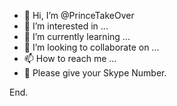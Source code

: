 - 👋 Hi, I’m @PrinceTakeOver
- 👀 I’m interested in ...
- 🌱 I’m currently learning ...
- 💞️ I’m looking to collaborate on ...
- 📫 How to reach me ...
- 💞️ Please give your Skype Number.
<!---
PrinceTakeOver/PrinceTakeOver is a ✨ special ✨ repository because its `README.md` (this file) appears on your GitHub profile.
You can click the Preview link to take a look at your changes.
--->
End.
